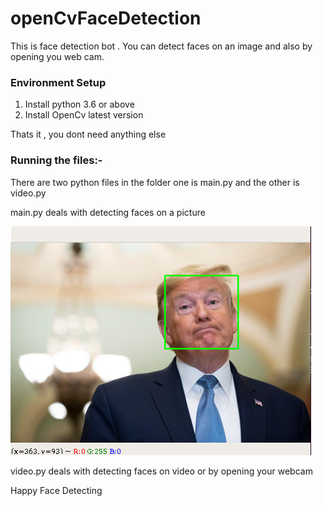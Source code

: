 # openCvFaceDetection

<p>This is face detection bot . You can detect faces on an image and also by opening you web cam.</p>

<h3>Environment Setup</h3>
<ol>
  <li>Install python 3.6 or above</li>
  <li>Install OpenCv latest version</li>
</ol>

<p>Thats it , you dont need anything else</p>

<h3>Running the files:-</h3>
<p>There are two python files in the folder one is main.py and the other is video.py</p>
<p>main.py deals with detecting faces on a picture</p>
<img src="trump1.jpg"></img>
<p>video.py deals with detecting faces on video or by opening your webcam</p>


<p>Happy Face Detecting</p>
